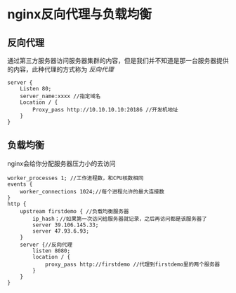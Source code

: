 # nginx反向代理与负载均衡

## 反向代理

通过第三方服务器访问服务器集群的内容，但是我们并不知道是那一台服务器提供的内容，此种代理的方式称为 *反向代理*

```nginx
server {
    Listen 80;
    server_name:xxxx //指定域名
    Location / {
        Proxy_pass http://10.10.10.10:20186 //开发机地址
    }
}
```

## 负载均衡

nginx会给你分配服务器压力小的去访问

```nginx
worker_processes 1; //工作进程数，和CPU核数相同
events {
    worker_connections 1024;//每个进程允许的最大连接数
}
http {
    upstream firstdemo { //负载均衡服务器
        ip_hash；//如果第一次访问给服务器就记录，之后再访问都是该服务器了
        server 39.106.145.33;
        server 47.93.6.93;
    }
    server {//反向代理
        listen 8080;
        location / {
            proxy_pass http://firstdemo //代理到firstdemo里的两个服务器
        }
    }
}
```